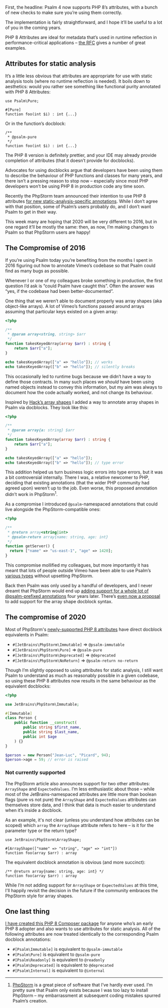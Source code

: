 <!--
  title: Psalm supports PHP 8 Attributes
  date: 2020-11-02 08:00:00
  author: Matt Brown
  author_link: https://twitter.com/mattbrowndev
-->

First, the headline: Psalm 4 now supports PHP 8’s attributes, with a bunch of new checks to make sure you’re using them correctly.

The implementation is fairly straightforward, and I hope it’ll be useful to a lot of you in the coming years.

PHP 8 Attributes are ideal for metadata that’s used in runtime reflection in performance-critical applications – [the RFC](https://wiki.php.net/rfc/attributes_v2) gives a number of great examples.

## Attributes for static analysis

It’s a little less obvious that attributes are appropriate for use with static analysis tools (where no runtime reflection is needed). It boils down to aesthetics: would you rather see something like functional purity annotated with PHP 8 Attributes:

```
use Psalm\Pure;

#[Pure]
function foo(int $i) : int {...} 
```

Or in the function’s docblock:

```
/**
 * @psalm-pure 
 */
function foo(int $i) : int {...} 
```

The PHP 8 version is definitely prettier, and your IDE may already provide completion of attributes (that it doesn’t provide for docblocks).

Advocates for using docblocks argue that developers have been using them to describe the behaviour of PHP functions and classes for many years, and there isn’t a pressing reason to stop now – especially since most PHP developers won’t be using PHP 8 in production code any time soon.

Recently the PhpStorm team announced their intention to use PHP 8 attributes [for new static-analysis-specific annotations](https://blog.jetbrains.com/phpstorm/2020/10/phpstorm-2020-3-eap-4/). While I don’t agree with that position, some of Psalm’s users probably do, and I don’t want Psalm to get in their way.

This week many are hoping that 2020 will be very different to 2016, but in one regard it’ll be mostly the same: then, as now, I’m making changes to Psalm so that PhpStorm users are happy!

## The Compromise of 2016
 
If you’re using Psalm today you’re benefiting from the months I spent in 2016 figuring out how to annotate Vimeo’s codebase so that Psalm could find as many bugs as possible.

Whenever I or one of my colleagues broke something in production, the first question I’d ask is “could Psalm have caught this”. Often the answer was “yes, if the codebase had been better-documented”.

One thing that we weren’t able to document properly was array shapes (aka object-like arrays). A lot of Vimeo’s functions passed around arrays assuming that particular keys existed on a given array:

```php
<?php

/**
 * @param array<string, string> $arr
 */
function takesKeyedArray(array $arr) : string {
    return $arr["a"];
}

echo takesKeyedArray(["a" => "hello"]); // works
echo takesKeyedArray(["b" => "hello"]); // silently breaks
```

This occasionally led to runtime bugs because we didn’t have a way to define those contracts. In many such places we _should_ have been using named objects instead to convey this information, but my aim was always to document how the code actually worked, and not change its behaviour.

Inspired by [Hack’s array shapes](https://docs.hhvm.com/hack/built-in-types/shapes) I added a way to annotate array shapes in Psalm via docblocks. They look like this:

```php
<?php

/**
 * @param array{a: string} $arr
 */
function takesKeyedArray(array $arr) : string {
    return $arr["a"];
}

echo takesKeyedArray(["a" => "hello"]);
echo takesKeyedArray(["b" => "hello"]); // type error
``` 

This addition helped us turn business logic errors into type errors, but it was a bit controversial internally. There I was, a relative newcomer to PHP, deciding that existing annotations (that the wider PHP community had agreed upon) weren’t up to the job. Even worse, this proposed annotation didn’t work in PhpStorm<sup>1</sup>.

As a compromise I introduced `@psalm`-namespaced annotations that could live alongside the PhpStorm-compatible ones:

```php
<?php

/**
 * @return array<string|int>
 * @psalm-return array{name: string, age: int}
 */
function getServer() {
  return ["name" => "us-east-1", "age" => 1420];
}
``` 

This compromise mollified my colleagues, but more importantly it has meant that lots of people outside Vimeo have been able to use Psalm’s [various types](https://psalm.dev/docs/annotating_code/type_syntax/atomic_types/) without upsetting PhpStorm.

Back then Psalm was only used by a handful of developers, and I never dreamt that PhpStorm would end up [adding support for a whole lot of @psalm-prefixed annotations](https://blog.jetbrains.com/phpstorm/2020/10/phpstorm-2020-3-eap-2/) four years later. There’s [even now a proposal](https://youtrack.jetbrains.com/issue/WI-56038) to add support for the array shape docblock syntax.

## The compromise of 2020

Most of PhpStorm's [newly-supported PHP 8 attributes](https://blog.jetbrains.com/phpstorm/2020/10/phpstorm-2020-3-eap-4/) have direct docblock equivalents in Psalm:

- `#[JetBrains\PhpStorm\Immutable]` => `@psalm-immutable`
- `#[JetBrains\PhpStorm\Pure]` => `@psalm-pure`
- `#[JetBrains\PhpStorm\Deprecated]` => `@deprecated`
- `#[JetBrains\PhpStorm\NoReturn]` => `@psalm-return no-return`

Though I’m slightly opposed to using attributes for static analysis, I still want Psalm to understand as much as reasonably possible in a given codebase, so using these PHP 8 attributes now results in the same behaviour as the equivalent docblocks:

```php
<?php

use JetBrains\PhpStorm\Immutable;

#[Immutable]
class Person {
    public function __construct(
        public string $first_name,
        public string $last_name,
        public int $age
    ) {}
}

$person = new Person("Jean-Luc", "Picard", 94);
$person->age = 59; // error is raised
```

### Not currently supported

The PhpStorm article also announces support for two other attributes: `ArrayShape` and `ExpectedValues`. I’m less enthusiastic about those – while most of the JetBrains-namespaced attributes are little more than boolean flags (pure vs not pure) the `ArrayShape` and `ExpectedValues` attributes can themselves store data, and I think that data is much easier to understand when it’s inside a docblock.

As an example, it's not clear (unless you understand how attributes can be scoped) which `array` the `ArrayShape` attribute refers to here – is it for the parameter type or the return type?

```
use JetBrains\PhpStorm\ArrayShape;

#[ArrayShape(["name" => "string", "age" => "int"])
function foo(array $arr) : array
```

The equivalent docblock annotation is obvious (and more succinct):

```
/** @return array{name: string, age: int} */
function foo(array $arr) : array
```

While I’m not adding support for `ArrayShape` or `ExpectedValues` at this time, I'll happily revisit the decision in the future if the community embraces the PhpStorm style for array shapes.

## One last thing

[I have created this PHP 8 Composer package](https://github.com/psalm/psalm-attributes) for anyone who’s an early PHP 8 adopter and also wants to use attributes for static analysis. All of the following attributes are now treated identically to the corresponding Psalm docblock annotations:

- `#[Psalm\Immutable]` is equivalent to `@psalm-immutable`
- `#[Psalm\Pure]` is equivalent to `@psalm-pure`
- `#[Psalm\Readonly]` is equivalent to `@readonly`
- `#[Psalm\Deprecated]` is equivalent to `@deprecated`
- `#[Psalm\Internal]` is equivalent to `@internal`

---

1. [PhpStorm](https://blog.jetbrains.com/phpstorm/) is a great piece of software that I’ve hardly ever used. I’m pretty sure that Psalm only exists because I was too lazy to install PhpStorm – my embarrassment at subsequent coding mistakes spurred Psalm’s creation.
